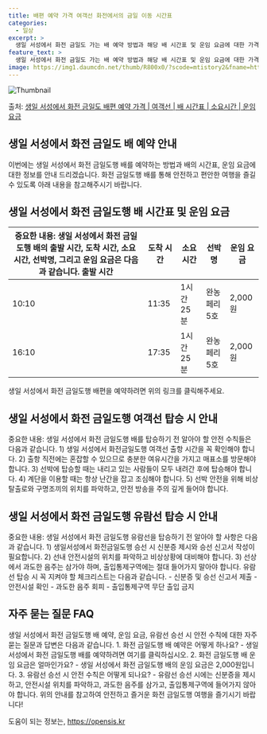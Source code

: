 ```yaml
---
title: 배편 예약 가격 여객선 화전에서의 금일 이동 시간표
categories:
  - 일상
excerpt: >
  생일 서성에서 화전 금일도 가는 배 예약 방법과 해당 배 시간표 및 운임 요금에 대한 가격 정보를 안내 드리겠습니다. 안전하고 재밋는 화전 금일도행 여행을 위해 아래 정보 참고하시기 바랍니다. 화전 금일도행 배편 예약하기 👈 클릭생일 서성에서 화전 금일도행 배 시간표출발 시간도착 시간소요 시간선박명요금10:1011:351시간 25분완농페리5호2,000원16:1017:351시간 25분완농페리5호2,000원화전 금일도행 배편 예약하기 👈 클릭생일 서성에서 화전 금일도행 여객선 탑승 시 이용수칙생일 서성에서 화전 금일도행 배를 탑승하기 전 꼭 숙지해야 할 안전 수칙들에 대해 알아봅시다.중요한 내용: 1) 생일서성에서 화전금일도행 여객선 출항 시간을 꼭 확인해야 합니다.2) 선박이 출항 직전에는 혼잡할 수 있으..
feature_text: >
  생일 서성에서 화전 금일도 가는 배 예약 방법과 해당 배 시간표 및 운임 요금에 대한 가격 정보를 안내 드리겠습니다. 안전하고 재밋는 화전 금일도행 여행을 위해 아래 정보 참고하시기 바랍니다. 화전 금일도행 배편 예약하기 👈 클릭생일 서성에서 화전 금일도행 배 시간표출발 시간도착 시간소요 시간선박명요금10:1011:351시간 25분완농페리5호2,000원16:1017:351시간 25분완농페리5호2,000원화전 금일도행 배편 예약하기 👈 클릭생일 서성에서 화전 금일도행 여객선 탑승 시 이용수칙생일 서성에서 화전 금일도행 배를 탑승하기 전 꼭 숙지해야 할 안전 수칙들에 대해 알아봅시다.중요한 내용: 1) 생일서성에서 화전금일도행 여객선 출항 시간을 꼭 확인해야 합니다.2) 선박이 출항 직전에는 혼잡할 수 있으..
image: https://img1.daumcdn.net/thumb/R800x0/?scode=mtistory2&fname=https%3A%2F%2Fblog.kakaocdn.net%2Fdn%2FdbDV6s%2FbtsHBYUcNdS%2Fi6YS62bpn8FKM3hgdaZ3N1%2Fimg.webp
---
```


![Thumbnail](https://img1.daumcdn.net/thumb/R800x0/?scode=mtistory2&fname=https%3A%2F%2Fblog.kakaocdn.net%2Fdn%2FdbDV6s%2FbtsHBYUcNdS%2Fi6YS62bpn8FKM3hgdaZ3N1%2Fimg.webp)

<p>출처: <a href="https://opensis.kr/entry/%EC%83%9D%EC%9D%BC-%EC%84%9C%EC%84%B1%EC%97%90%EC%84%9C-%ED%99%94%EC%A0%84-%EA%B8%88%EC%9D%BC%EB%8F%84-%EB%B0%B0%ED%8E%B8-%EC%98%88%EC%95%BD-%EA%B0%80%EA%B2%A9-%EC%97%AC%EA%B0%9D%EC%84%A0-%EB%B0%B0-%EC%8B%9C%EA%B0%84%ED%91%9C-%EC%86%8C%EC%9A%94%EC%8B%9C%EA%B0%84-%EC%9A%B4%EC%9E%84-%EC%9A%94%EA%B8%88" rel="dofollow">생일 서성에서 화전 금일도 배편 예약 가격 | 여객선 | 배 시간표 | 소요시간 | 운임 요금</a> </p>

## 생일 서성에서 화전 금일도 배 예약 안내

이번에는 생일 서성에서 화전 금일도행 배를 예약하는 방법과 배의 시간표, 운임 요금에 대한 정보를 안내 드리겠습니다. 화전 금일도행 배를
통해 안전하고 편안한 여행을 즐길 수 있도록 아래 내용을 참고해주시기 바랍니다.

## 생일 서성에서 화전 금일도행 배 시간표 및 운임 요금

중요한 내용: 생일 서성에서 화전 금일도행 배의 출발 시간, 도착 시간, 소요 시간, 선박명, 그리고 운임 요금은 다음과 같습니다.  **출발 시간** | **도착 시간** | **소요 시간** | **선박명** | **운임 요금**  
---|---|---|---|---  
10:10 | 11:35 | 1시간 25분 | 완농페리5호 | 2,000원  
16:10 | 17:35 | 1시간 25분 | 완농페리5호 | 2,000원  
생일 서성에서 화전 금일도행 배편을 예약하려면 위의 링크를 클릭해주세요.

## 생일 서성에서 화전 금일도행 여객선 탑승 시 안내

중요한 내용: 생일 서성에서 화전 금일도행 배를 탑승하기 전 알아야 할 안전 수칙들은 다음과 같습니다. 1) 생일 서성에서 화전금일도행
여객선 출항 시간을 꼭 확인해야 합니다. 2) 출항 직전에는 혼잡할 수 있으므로 충분한 여유시간을 가지고 매표소를 방문해야 합니다. 3)
선박에 탑승할 때는 내리고 있는 사람들이 모두 내려간 후에 탑승해야 합니다. 4) 계단을 이용할 때는 항상 난간을 잡고 조심해야 합니다.
5) 선박 안전을 위해 비상 탈출로와 구명조끼의 위치를 파악하고, 안전 방송을 주의 깊게 들어야 합니다.

## 생일 서성에서 화전 금일도행 유람선 탑승 시 안내

중요한 내용: 생일 서성에서 화전 금일도행 유람선을 탑승하기 전 알아야 할 사항은 다음과 같습니다. 1) 생일서성에서 화전금일도행 승선 시
신분증 제시와 승선 신고서 작성이 필요합니다. 2) 선내 안전시설의 위치를 파악하고 비상상황에 대비해야 합니다. 3) 선상에서 과도한 음주는
삼가야 하며, 출입통제구역에는 절대 들어가지 말아야 합니다. 유람선 탑승 시 꼭 지켜야 할 체크리스트는 다음과 같습니다. \- 신분증 및
승선 신고서 제출 \- 안전시설 확인 \- 과도한 음주 회피 \- 출입통제구역 무단 출입 금지

## 자주 묻는 질문 FAQ

생일 서성에서 화전 금일도행 배 예약, 운임 요금, 유람선 승선 시 안전 수칙에 대한 자주 묻는 질문과 답변은 다음과 같습니다. 1\. 화전
금일도행 배 예약은 어떻게 하나요? \- 생일 서성에서 화전 금일도행 배를 예약하려면 여기를 클릭하십시오. 2\. 화전 금일도행 배 운임
요금은 얼마인가요? \- 생일 서성에서 화전 금일도행 배의 운임 요금은 2,000원입니다. 3\. 유람선 승선 시 안전 수칙은 어떻게
되나요? \- 유람선 승선 시에는 신분증을 제시하고, 안전시설 위치를 파악하고, 과도한 음주를 삼가고, 출입통제구역에 들어가지 않아야
합니다. 위의 안내를 참고하여 안전하고 즐거운 화전 금일도행 여행을 즐기시기 바랍니다!

 

도움이 되는 정보는, <a href="https://opensis.kr" rel="dofollow">https://opensis.kr</a>


